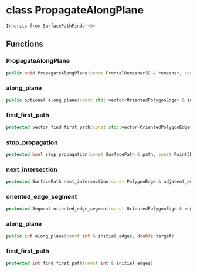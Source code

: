 # class PropagateAlongPlane


```cpp
Inherits from SurfacePathFinder<3>
```



## Functions

### PropagateAlongPlane

```cpp
public void PropagateAlongPlane(const FrontalRemesher3D & remesher, const Plane & plane)
```


### along_plane

```cpp
public optional along_plane(const std::vector<OrientedPolygonEdge> & initial_edges, double target)
```


### find_first_path

```cpp
protected vector find_first_path(const std::vector<OrientedPolygonEdge> & initial_edges)
```


### stop_propagation

```cpp
protected bool stop_propagation(const SurfacePath & path, const Point3D & point, double target)
```


### next_intersection

```cpp
protected SurfacePath next_intersection(const PolygonEdge & adjacent_edge)
```


### oriented_edge_segment

```cpp
protected Segment oriented_edge_segment(const OrientedPolygonEdge & edge)
```


### along_plane

```cpp
public int along_plane(const int & initial_edges, double target)
```

### find_first_path

```cpp
protected int find_first_path(const int & initial_edges)
```



